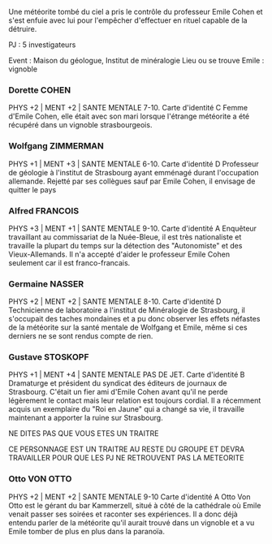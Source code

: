 Une météorite tombé du ciel a pris le contrôle du professeur Emile Cohen et s'est enfuie avec lui pour l'empêcher d'effectuer en rituel capable de la détruire.

PJ : 5 investigateurs

Event : Maison du géologue, Institut de minéralogie
Lieu ou se trouve Emile : vignoble

### Dorette COHEN
PHYS +2 | MENT +2 | SANTE MENTALE 7-10.
Carte d'identité C
Femme d'Emile Cohen, elle était avec son mari lorsque l'étrange météorite a été récupéré dans un vignoble strasbourgeois.

### Wolfgang ZIMMERMAN
PHYS +1 | MENT +3 | SANTE MENTALE 6-10.
Carte d'identité D
Professeur de géologie à l'institut de Strasbourg ayant emménagé durant l'occupation allemande. Rejetté par ses collègues sauf par Emile Cohen, il envisage de quitter le pays

### Alfred FRANCOIS
PHYS +3 | MENT +1 | SANTE MENTALE 9-10.
Carte d'identité A
Enquêteur travaillant au commissariat de la Nuée-Bleue, il est très nationaliste et travaille la plupart du temps sur la détection des "Autonomiste" et des Vieux-Allemands. Il n'a accepté d'aider le professeur Emile Cohen seulement car il est franco-francais.

### Germaine NASSER
PHYS +2 | MENT +2 | SANTE MENTALE 8-10.
Carte d'identité D
Technicienne de laboratoire a l'institut de Minéralogie de Strasbourg, il s'occupait des taches mondaines et a pu donc observer les effets néfastes de la météorite sur la santé mentale de Wolfgang et Emile, même si ces derniers ne se sont rendus compte de rien.

### Gustave STOSKOPF
PHYS +1 | MENT +4 | SANTE MENTALE PAS DE JET.
Carte d'identité B
Dramaturge et président du syndicat des éditeurs de journaux de Strasbourg. C'était un fier ami  d'Emile Cohen avant qu'il ne perde légèrement le contact mais leur relation est toujours cordial. Il a récemment acquis un exemplaire du "Roi en Jaune" qui a changé sa vie, il travaille maintenant a apporter la ruine sur Strasbourg.

NE DITES PAS QUE VOUS ETES UN TRAITRE

CE PERSONNAGE EST UN TRAITRE AU RESTE DU GROUPE ET DEVRA TRAVAILLER POUR QUE LES PJ NE RETROUVENT PAS LA METEORITE

### Otto VON OTTO
PHYS +2 | MENT +2 | SANTE MENTALE 9-10
Carte d'identité A
Otto Von Otto est le gérant du bar Kammerzell, situé à côté de la cathédrale où Emile venait passer ses soirées et raconter ses expériences. Il a donc déjà entendu parler de la météorite qu'il aurait trouvé dans un vignoble et a vu Emile tomber de plus en plus dans la paranoïa.